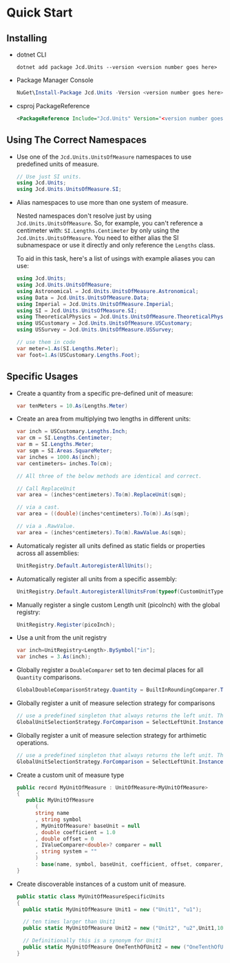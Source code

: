# Quick Start

## Installing

- dotnet CLI
  ```text
  dotnet add package Jcd.Units --version <version number goes here>
  ```
- Package Manager Console
  ```powershell
  NuGet\Install-Package Jcd.Units -Version <version number goes here>
  ```
- csproj PackageReference
  ```xml
  <PackageReference Include="Jcd.Units" Version="<version number goes here>" />
  ```

## Using The Correct Namespaces

- Use one of the `Jcd.Units.UnitsOfMeasure` namespaces to use predefined units of measure.

  ```csharp
  // Use just SI units.
  using Jcd.Units;
  using Jcd.Units.UnitsOfMeasure.SI;

  ```

- Alias namespaces to use more than one system of measure.

  Nested namespaces don't resolve just by using `Jcd.Units.UnitsOfMeasure`. So, for example,
  you can't reference a centimeter with: `SI.Lengths.Centimeter` by only using the `Jcd.Units.UnitsOfMeasure`.
  You need to either alias the SI subnamespace or use it directly and only reference the `Lengths` class.

  To aid in this task, here's a list of usings with example aliases you can use:

  ```csharp
  using Jcd.Units;
  using Jcd.Units.UnitsOfMeasure;
  using Astronomical = Jcd.Units.UnitsOfMeasure.Astronomical;
  using Data = Jcd.Units.UnitsOfMeasure.Data;
  using Imperial = Jcd.Units.UnitsOfMeasure.Imperial;
  using SI = Jcd.Units.UnitsOfMeasure.SI;
  using TheoreticalPhysics = Jcd.Units.UnitsOfMeasure.TheoreticalPhysics;
  using USCustomary = Jcd.Units.UnitsOfMeasure.USCustomary;
  using USSurvey = Jcd.Units.UnitsOfMeasure.USSurvey;

  // use them in code
  var meter=1.As(SI.Lengths.Meter);
  var foot=1.As(USCustomary.Lengths.Foot);
  ```

## Specific Usages

- Create a quantity from a specific pre-defined unit of measure:
  ```csharp
  var tenMeters = 10.As(Lengths.Meter)
  ```
- Create an area from multiplying two lengths in different units:

  ```csharp
  var inch = USCustomary.Lengths.Inch;
  var cm = SI.Lengths.Centimeter;
  var m = SI.Lengths.Meter;
  var sqm = SI.Areas.SquareMeter;
  var inches = 1000.As(inch);
  var centimeters= inches.To(cm);

  // All three of the below methods are identical and correct.

  // Call ReplaceUnit
  var area = (inches*centimeters).To(m).ReplaceUnit(sqm);

  // via a cast.
  var area = ((double)(inches*centimeters).To(m)).As(sqm);

  // via a .RawValue.
  var area = (inches*centimeters).To(m).RawValue.As(sqm);
  ```

- Automaticaly register all units defined as static fields or properties across all assemblies:
  ```csharp
  UnitRegistry.Default.AutoregisterAllUnits();
  ```
- Automatically register all units from a specific assembly:
  ```csharp
  UnitRegistry.Default.AutoregisterAllUnitsFrom(typeof(CustomUnitType).Assembly);
  ```
- Manually register a single custom Length unit (picoInch) with the global registry:
  ```csharp
  UnitRegistry.Register(picoInch);
  ```
- Use a unit from the unit registry
  ```csharp
  var inch=UnitRegistry<Length>.BySymbol["in"];
  var inches = 3.As(inch);
  ```
- Globally register a `DoubleComparer` set to ten decimal places for all `Quantity` comparisons.
  ```csharp
  GlobalDoubleComparisonStrategy.Quantity = BuiltInRoundingComparer.TenDecimalPlaces;
  ```
- Globally register a unit of measure selection strategy for comparisons

  ```csharp
  // use a predefined singleton that always returns the left unit. The right side is converted to these units before comparison. This affects all units types.
  GlobalUnitSelectionStrategy.ForComparison = SelectLeftUnit.Instance;
  ```

- Globally register a unit of measure selection strategy for arthimetic operations.
  ```csharp
  // use a predefined singleton that always returns the left unit. The right side is converted to these units before an arithmetic operation is performed. This affects all units types.
  GlobalUnitSelectionStrategy.ForComparison = SelectLeftUnit.Instance;
  ```
- Create a custom unit of measure type

  ```csharp
  public record MyUnitOfMeasure : UnitOfMeasure<MyUnitOfMeasure>
  {
     public MyUnitOfMeasure
        (
        string name
        , string symbol
        , MyUnitOfMeasure? baseUnit = null
        , double coefficient = 1.0
        , double offset = 0
        , IValueComparer<double>? comparer = null
        , string system = ""
        )
        : base(name, symbol, baseUnit, coefficient, offset, comparer, system) { }
  }
  ```

- Create discoverable instances of a custom unit of measure.

  ```csharp
  public static class MyUnitOfMeasureSpecificUnits
  {
    public static MyUnitOfMeasure Unit1 = new ("Unit1", "u1");

    // ten times larger than Unit1
    public static MyUnitOfMeasure Unit2 = new ("Unit2", "u2",Unit1,10);

    // Definitionally this is a synonym for Unit1
    public static MyUnitOfMeasure OneTenthOfUnit2 = new ("OneTenthOfUnit2", "u2/10",Unit2,0.1);
  }
  ```
